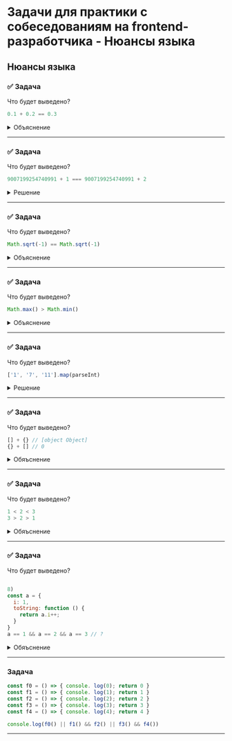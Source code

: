 # Задачи для практики с собеседованиям на frontend-разработчика - Нюансы языка

## Нюансы языка

### ✅ Задача

Что будет выведено?

```ts
0.1 + 0.2 == 0.3
```

<details>
  <summary>Объяснение</summary>
  

В JS есть числа двойной точности (как double в других языках, 64 разряда) с плавающей точкой, соответствующие стандарту IEEE 754.  

У числа есть 2 части:
- мантисса, или значимая часть, содержит цифры;  
- экспонента указывает, где в мантиссе необходимо расположить десятичную точку;  

При такой записи есть проблема с десятичными дробями.   
Так, язык JavaScript не может точно представить 0.1, 0.2, 0.3, так как в двоичной системе они являются бесконечными и появляется погрешность.

По итогу, `0.1 + 0.2 == 0.3` выдаст `false`

```js
0.1.toFixed(20) // '0.10000000000000000555'
0.2.toFixed(20) // '0.20000000000000001110'
0.1 + 0.2       // 0.30000000000000004
```
</details>

 ---
 <!--  ------------------------------------------------------------------------------------------------------------------------------------------------------- -->


### ✅ Задача

Что будет выведено?

```ts
9007199254740991 + 1 === 9007199254740991 + 2 
```


<details>
  <summary>Решение</summary>

9007199254740991 - это значение константы Number.MAX_SAFE_INTEGER. Иными словами – верхний предел диапазона безопасных вычислений, поэтому неважно сколько мы будем прибавлять, в обоих случаях мы упремся в лимит INT.
</details>

 ---
 <!--  ------------------------------------------------------------------------------------------------------------------------------------------------------- -->


### ✅ Задача

Что будет выведено?

```js
Math.sqrt(-1) == Math.sqrt(-1)
```


<details>
  <summary>Объяснение</summary>

Результат `Math.sqrt(-1)` - `NaN (Not a Number)`. Это специальное значение JavaScript.  
В итоге одно значение `NaN` не равно другому.   
А так как `NaN` нельзя ни с чем сравнивать, то сравнение `NaN` и `NaN` будет сравнивать 2 разны значения, поэтому результат будет `false`.
</details>

 ---
 <!--  ------------------------------------------------------------------------------------------------------------------------------------------------------- -->


### ✅ Задача

Что будет выведено?

```js
Math.max() > Math.min()
```

<details>
  <summary>Объяснение</summary>
  
`Math.max - -Infinite`  
`Math.min - +Infinite`  

Для Math.min минимальным значением в наборе становится самое большое возможное число, которое меньше или равно каждому члену набора.   
В непустом множестве такое число ограничено меньшим из его членов. Но если множество пустое, то для этого числа нет никаких ограничений – и возвращается бесконечность.   

В пустом наборе нет члена больше, чем бесконечность, поэтому `Math.max() > Math.min()` выдаст `false`.
</details>

 ---
 <!--  ------------------------------------------------------------------------------------------------------------------------------------------------------- -->


### ✅ Задача

Что будет выведено?

```js
['1', '7', '11'].map(parseInt)
```


<details>
  <summary>Решение</summary>

Запись эквивалентна 
```js
['1', '7', '11'].map((element, index) => parseInt(element, index))
```

`parseInt` используется для перевода значения в систему счисления. 
Если второй параметр не передан, то используется 10. В нашем случае разрядность передается через index.

Соответстванно
```js
[parseInt('1', 0), parseInt('7', 1), parseInt('11', 2)]
```

Уметь переводить системы счисления не нужно, этого будет достаточно, но для общего развития, ответ будет таким:
1. При неопределенном основании взялось дефолтное значение - 10. Результат - 1;
2. В единичной системе счисления не может быть цифры 7, возвращается NaN.
3. В двоичной системе число 11 – это 3.

[Калькулятор систем счисления](https://numsys.ru/)
</details>

 ---
 <!--  ------------------------------------------------------------------------------------------------------------------------------------------------------- -->


### ✅ Задача

Что будет выведено?

```js
[] + {} // [object Object]
{} + [] // 0
```

<details>
  <summary>Обяъснение</summary>

В первом выражении вызывается метод массива `[].toString`, результатом которого будет пустая строка
После этого идет сложение и вызывается метод `{}.toString`, который отдает `[object Object]`

Во втором выражении `{}` определяются не как объект, а как блок кода, поэтому он не участвует в сложении
Дальше вызывается `+[]`, который переводит `[]` в числовой вид. 
Пустой массив в этом случае приводится к 0. Если бы в массиве были значения, вернулась бы 1
  
```js
[] + {} // [object Object]
{} + [] // 0
```
</details>

 ---
 <!--  ------------------------------------------------------------------------------------------------------------------------------------------------------- -->


### ✅ Задача

Что будет выведено?

```js
1 < 2 < 3
3 > 2 > 1
```

<details>
  <summary>Обяъснение</summary>
  
Выражение разбирается слева направо и берет не все выражение целиком, а рассматривает его по частям
`1 < 2 = true`
`true < 3` - `true` приводится к `Number` и идет сравнение `1 < 3`. Результат `true`.

Во втором варианте 
`3 > 2` - `true`
`true > 1` -> `1 > 1` -> Результат `false`
</details>

 ---
 <!--  ------------------------------------------------------------------------------------------------------------------------------------------------------- -->


### ✅ Задача

Что будет выведено?

```js

8)
const a = {
  i: 1,
  toString: function () { 
    return a.i++; 
  }
}
a == 1 && a == 2 && a == 3 // ?
```

<details>
  <summary>Обяъснение</summary>
  
При проверке `a` вызывается `a.toString()`.
Так как в этом объекте этот методе переопределен, то он возвращает не `[object Object]`, а то, что было написано.

`a == 1`. Вызываем `toString` и получаем 1, вызываем `++`. Результат `true`  
`а == 2`. Вызываем `toString`, `i` после `++` уже равно 2 - отдаем ее и вызываем `++`. Результат `true`  
`а == 3`. Вызываем `toString`, `i` после `++` уже равно 3 - отдаем ее и вызываем `++`. Результат `true`  

`true && true && true` -> `true`

Ответ: `true`

</details>

 ---
 <!--  ------------------------------------------------------------------------------------------------------------------------------------------------------- -->

### Задача

```ts
const f0 = () => { console. log(0); return 0 }
const f1 = () => { console. log(1); return 1 }
const f2 = () => { console. log(2); return 2 }
const f3 = () => { console. log(3); return 3 }
const f4 = () => { console. log(4); return 4 }

console.log(f0() || f1() && f2() || f3() && f4())
```

 ---
 <!--  ------------------------------------------------------------------------------------------------------------------------------------------------------- -->
